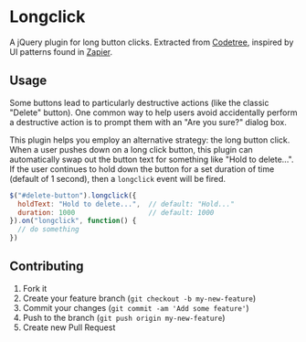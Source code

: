 # Longclick

A jQuery plugin for long button clicks. Extracted from
[Codetree](https://codetree.com), inspired by UI patterns found
in [Zapier](https://zapier.com).

## Usage

Some buttons lead to particularly destructive actions (like the classic "Delete"
button). One common way to help users avoid accidentally perform a destructive
action is to prompt them with an "Are you sure?" dialog box.

This plugin helps you employ an alternative strategy: the long button click.
When a user pushes down on a long click button, this plugin can automatically
swap out the button text for something like "Hold to delete...". If the user
continues to hold down the button for a set duration of time (default of 1
second), then a `longclick` event will be fired.

```javascript
$("#delete-button").longclick({
  holdText: "Hold to delete...",  // default: "Hold..."
  duration: 1000                  // default: 1000
}).on("longclick", function() {
  // do something
})
```

## Contributing

1. Fork it
2. Create your feature branch (`git checkout -b my-new-feature`)
3. Commit your changes (`git commit -am 'Add some feature'`)
4. Push to the branch (`git push origin my-new-feature`)
5. Create new Pull Request

